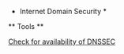 * Internet Domain Security *




** Tools **

[Check for availability of DNSSEC](http://viewdns.info/dnssec/?domain=cisofy.com)

